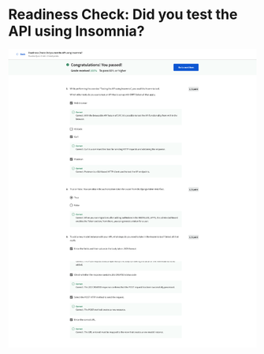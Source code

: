 # Readiness Check: Did you test the API using Insomnia?

![screencapture-coursera-org-learn-back-end-developer-capstone-quiz-ioSPH-readiness-check-did-you-test-the-api-using-insomnia-view-attempt-2023-02-12-07_46_04.png](Readiness%20Check%20Did%20you%20test%20the%20API%20using%20Insomni%203c276d3a16be47c8a20263a9658eb634/screencapture-coursera-org-learn-back-end-developer-capstone-quiz-ioSPH-readiness-check-did-you-test-the-api-using-insomnia-view-attempt-2023-02-12-07_46_04.png)
